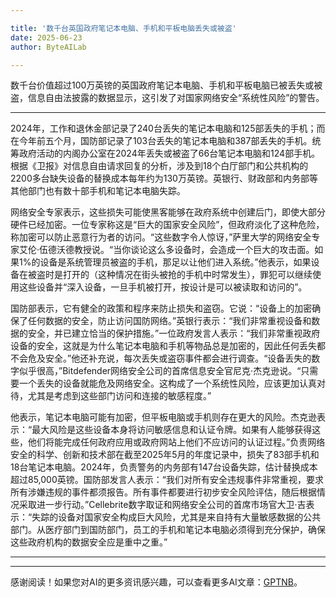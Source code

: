 ```yaml
---

title: '数千台英国政府笔记本电脑、手机和平板电脑丢失或被盗'
date: 2025-06-23
author: ByteAILab

---
```


数千台价值超过100万英镑的英国政府笔记本电脑、手机和平板电脑已被丢失或被盗，信息自由法披露的数据显示，这引发了对国家网络安全“系统性风险”的警告。

---
2024年，工作和退休金部记录了240台丢失的笔记本电脑和125部丢失的手机；而在今年前五个月，国防部记录了103台丢失的笔记本电脑和387部丢失的手机。统筹政府活动的内阁办公室在2024年丢失或被盗了66台笔记本电脑和124部手机。根据《卫报》对信息自由请求回复的分析，涉及到18个白厅部门和公共机构的2200多台缺失设备的替换成本每年约为130万英镑。英银行、财政部和内务部等其他部门也有数十部手机和笔记本电脑失踪。 

网络安全专家表示，这些损失可能使黑客能够在政府系统中创建后门，即使大部分硬件已经加密。一位专家称这是“巨大的国家安全风险”，但政府淡化了这种危险，称加密可以防止恶意行为者的访问。“这些数字令人惊讶，”萨里大学的网络安全专家艾伦·伍德沃德教授说。“当你谈论这么多设备时，会造成一个巨大的攻击面。如果1%的设备是系统管理员被盗的手机，那足以让他们进入系统。”他表示，如果设备在被盗时是打开的（这种情况在街头被抢的手机中时常发生），罪犯可以继续使用这些设备并“深入设备，一旦手机被打开，按设计是可以被读取和访问的”。

国防部表示，它有健全的政策和程序来防止损失和盗窃。它说：“设备上的加密确保了任何数据的安全，防止访问国防网络。”英银行表示：“我们非常重视设备和数据的安全，并已建立恰当的保护措施。”一位政府发言人表示：“我们非常重视政府设备的安全，这就是为什么笔记本电脑和手机等物品总是加密的，因此任何丢失都不会危及安全。”他还补充说，每次丢失或盗窃事件都会进行调查。“设备丢失的数字似乎很高，”Bitdefender网络安全公司的首席信息安全官尼克·杰克逊说。“只需要一个丢失的设备就能危及网络安全。这构成了一个系统性风险，应该更加认真对待，尤其是考虑到这些部门访问和连接的敏感程度。”

他表示，笔记本电脑可能有加密，但平板电脑或手机则存在更大的风险。杰克逊表示：“最大风险是这些设备本身将访问敏感信息和认证令牌。如果有人能够获得这些，他们将能完成任何政府应用或政府网站上他们不应访问的认证过程。”负责网络安全的科学、创新和技术部在截至2025年5月的年度记录中，损失了83部手机和18台笔记本电脑。2024年，负责警务的内务部有147台设备失踪，估计替换成本超过85,000英镑。国防部发言人表示：“我们对所有安全违规事件非常重视，要求所有涉嫌违规的事件都须报告。所有事件都要进行初步安全风险评估，随后根据情况采取进一步行动。”Cellebrite数字取证和网络安全公司的首席市场官大卫·吉表示：“失踪的设备对国家安全构成巨大风险，尤其是来自持有大量敏感数据的公共部门。从医疗部门到国防部门，员工的手机和笔记本电脑必须得到充分保护，确保这些政府机构的数据安全应是重中之重。”

---
---
感谢阅读！如果您对AI的更多资讯感兴趣，可以查看更多AI文章：[GPTNB](https://gptnb.com)。
